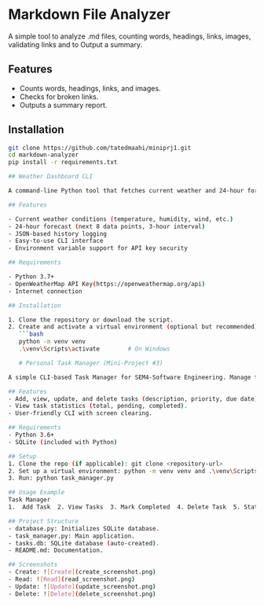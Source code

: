 # Markdown File Analyzer

A simple tool to analyze .md files, counting words, headings, links, images, validating links and to Output a summary.

## Features
- Counts words, headings, links, and images.
- Checks for broken links.
- Outputs a summary report.

## Installation
```bash
git clone https://github.com/tatedmaahi/miniprj1.git
cd markdown-analyzer
pip install -r requirements.txt 

## Weather Dashboard CLI

A command-line Python tool that fetches current weather and 24-hour forecasts for any city using the OpenWeatherMap API. It also maintains a local history of past queries.

## Features

- Current weather conditions (temperature, humidity, wind, etc.)
- 24-hour forecast (next 8 data points, 3-hour interval)
- JSON-based history logging
- Easy-to-use CLI interface
- Environment variable support for API key security

## Requirements

- Python 3.7+
- OpenWeatherMap API Key(https://openweathermap.org/api)
- Internet connection

## Installation

1. Clone the repository or download the script.
2. Create and activate a virtual environment (optional but recommended):
   ```bash
   python -m venv venv
   .\venv\Scripts\activate        # On Windows

   # Personal Task Manager (Mini-Project #3)

A simple CLI-based Task Manager for SEM4-Software Engineering. Manage tasks using a SQLite database with CRUD operations and statistics.

## Features
- Add, view, update, and delete tasks (description, priority, due date).
- View task statistics (total, pending, completed).
- User-friendly CLI with screen clearing.

## Requirements
- Python 3.6+
- SQLite (included with Python)

## Setup
1. Clone the repo (if applicable): git clone <repository-url>
2. Set up a virtual environment: python -m venv venv and .\venv\Scripts\activate (Windows)
3. Run: python task_manager.py

## Usage Example
Task Manager
1.  Add Task  2. View Tasks  3. Mark Completed  4. Delete Task  5. Stats  6. Exit Choose (1-6): 1 Description: Finish Project Priority (Low/Medium/High): High Due Date (YYYY-MM-DD): 2025-05-10 Task added!

## Project Structure
- database.py: Initializes SQLite database.
- task_manager.py: Main application.
- tasks.db: SQLite database (auto-created).
- README.md: Documentation.

## Screenshots
- Create: ![Create](create_screenshot.png)
- Read: ![Read](read_screenshot.png)
- Update: ![Update](update_screenshot.png)
- Delete: ![Delete](delete_screenshot.png)
